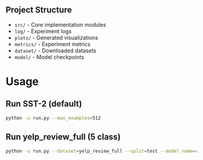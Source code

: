    ## Project Structure
   - `src/` - Core implementation modules
   - `log/` - Experiment logs  
   - `plots/` - Generated visualizations
   - `metrics/` - Experiment metrics
   - `dataset/` - Downloaded datasets
   - `model/` - Model checkpoints

# Usage
## Run SST-2 (default)
<!-- sst2_170021.log -->
```bash
python -u run.py --max_examples=512
```

## Run yelp_review_full (5 class)
<!-- yelp5_170106.log -->
```bash
python -u run.py --dataset=yelp_review_full --split=test --model_name=rttl-ai/bert-base-uncased-yelp-reviews --max_examples=512
```